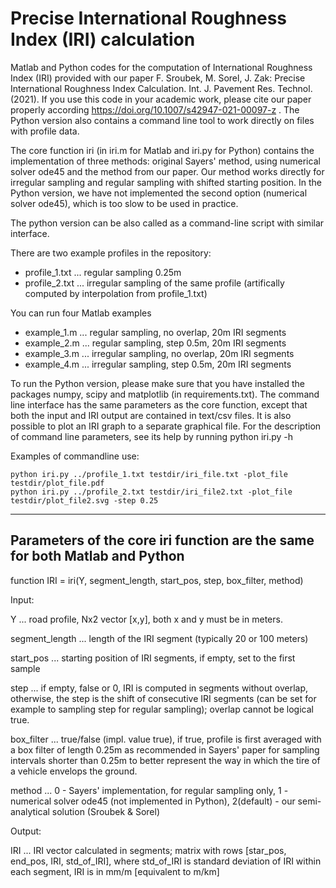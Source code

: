 # Precise International Roughness Index (IRI) calculation
Matlab and Python codes for the computation of International Roughness Index (IRI) provided with our paper 
F. Sroubek, M. Sorel, J. Zak: Precise International Roughness Index Calculation. Int. J. Pavement Res. Technol. (2021).
If you use this code in your academic work, please cite our paper properly according
https://doi.org/10.1007/s42947-021-00097-z . The Python version also contains a command line tool to work
directly on files with profile data.

The core function iri (in iri.m for Matlab and iri.py for Python) contains the implementation of three methods: original
Sayers' method, using numerical solver ode45 and the method
from our paper. Our method works directly for irregular sampling and regular sampling
with shifted starting position. In the Python version, we have not implemented 
the second option (numerical solver ode45), which is too slow to be used in practice. 

The python version can be also called as a command-line script with similar
interface. 
  
There are two example profiles in the repository:
- profile_1.txt ... regular sampling 0.25m 
- profile_2.txt ... irregular sampling of the same profile (artifically computed by interpolation from profile_1.txt)

You can run four Matlab examples
- example_1.m ... regular sampling, no overlap, 20m IRI segments
- example_2.m ... regular sampling, step 0.5m, 20m IRI segments 
- example_3.m ... irregular sampling, no overlap, 20m IRI segments
- example_4.m ... irregular sampling, step 0.5m, 20m IRI segments

To run the Python version, please make sure that you have installed the packages numpy, scipy and matplotlib
(in requirements.txt). The command line interface has the same parameters as the core function,
except that both the input and IRI output are contained in text/csv files. It is also possible to plot
an IRI graph to a separate graphical file. For the description of command line parameters, see its help
by running python iri.py -h 

Examples of commandline use:
    
    python iri.py ../profile_1.txt testdir/iri_file.txt -plot_file testdir/plot_file.pdf
    python iri.py ../profile_2.txt testdir/iri_file2.txt -plot_file testdir/plot_file2.svg -step 0.25


--------------------------------------------------------
Parameters of the core iri function are the same for both Matlab and Python
--------------------------------------------------------


function IRI = iri(Y, segment_length, start_pos, step, box_filter, method)

Input:

Y ... road profile, Nx2 vector [x,y], both x and y must be in meters.

segment_length ... length of the IRI segment (typically 20 or 100 meters)

start_pos ... starting position of IRI segments, if empty, set to the first sample

step ... if empty, false or 0, IRI is computed in segments without overlap,
              otherwise, the step is the shift of consecutive IRI segments (can be
              set for example to sampling step for regular sampling);
              overlap cannot be logical true.

box_filter ... true/false (impl. value true), if true,
              profile is first averaged with a box filter of length 0.25m 
              as recommended in Sayers' paper for sampling intervals
              shorter than 0.25m to better represent the way in which 
              the tire of a vehicle envelops the ground.

method ...    0 - Sayers' implementation, for regular sampling only,
              1 - numerical solver ode45 (not implemented in Python),
              2(default) - our semi-analytical solution (Sroubek & Sorel)

Output:

IRI ... IRI vector calculated in segments; matrix with rows
          [star_pos, end_pos, IRI, std_of_IRI], where std_of_IRI is 
          standard deviation of IRI within each segment, IRI is in mm/m [equivalent to m/km]


